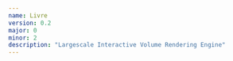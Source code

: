 ```yaml
---
name: Livre
version: 0.2
major: 0
minor: 2
description: "Largescale Interactive Volume Rendering Engine"
---
```


